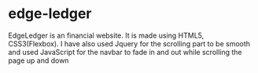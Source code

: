 # edge-ledger
EdgeLedger is an financial website. It is made using HTML5, CSS3(Flexbox). I have also used Jquery for the scrolling part to be smooth and used JavaScript for the navbar to fade in and out while scrolling the page up and down
